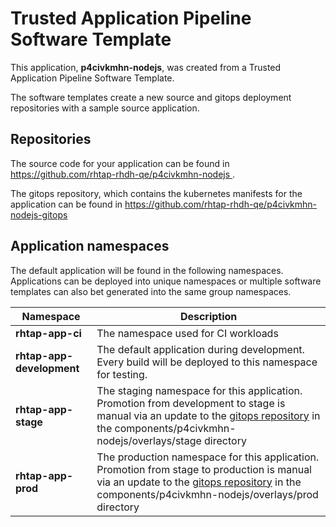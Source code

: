# Trusted Application Pipeline Software Template

This application, **p4civkmhn-nodejs**, was created from a Trusted Application Pipeline Software Template.

The software templates create a new source and gitops deployment repositories with a sample source application. 

## Repositories

The source code for your application can be found in [https://github.com/rhtap-rhdh-qe/p4civkmhn-nodejs ](https://github.com/rhtap-rhdh-qe/p4civkmhn-nodejs ).
 
The gitops repository, which contains the kubernetes manifests for the application can be found in 
[https://github.com/rhtap-rhdh-qe/p4civkmhn-nodejs-gitops ](https://github.com/rhtap-rhdh-qe/p4civkmhn-nodejs-gitops ) 

## Application namespaces 

The default application will be found in the following namespaces. Applications can be deployed into unique namespaces or multiple software templates can also bet generated into the same group namespaces.  

|  Namespace   |  Description   |  
| -------- | -------- |
| **rhtap-app-ci** | The namespace used for CI workloads |
| **rhtap-app-development** | The default application during development. Every build will be deployed to this namespace for testing. |
| **rhtap-app-stage** | The staging namespace for this application. Promotion from development to stage is manual via an update to the [gitops repository](https://github.com/rhtap-rhdh-qe/p4civkmhn-nodejs-gitops ) in the components/p4civkmhn-nodejs/overlays/stage directory |
| **rhtap-app-prod** | The production namespace for this application. Promotion from stage to production is manual via an update to the [gitops repository](https://github.com/rhtap-rhdh-qe/p4civkmhn-nodejs-gitops ) in the components/p4civkmhn-nodejs/overlays/prod directory |